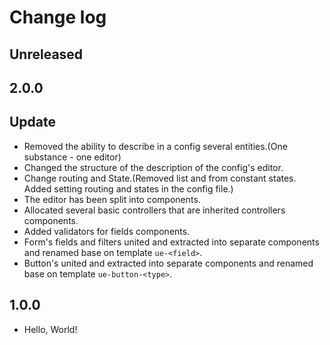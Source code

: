 # Change log

## Unreleased

## 2.0.0

## Update

* Removed the ability to describe in a config several entities.(One substance - one editor)
* Changed the structure of the description of the config's editor.
* Change routing and State.(Removed list and from constant states. Added setting routing and states in the config file.)
* The editor has been split into components.
* Allocated several basic controllers that are inherited controllers components.
* Added validators for fields components.
* Form's fields and filters united and extracted into separate components and renamed base on template `ue-<field>`.
* Button's united and extracted into separate components and renamed base on template `ue-button-<type>`.

## 1.0.0

* Hello, World!